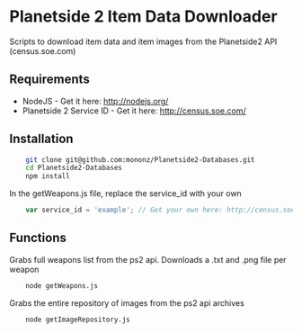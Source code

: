 Planetside 2 Item Data Downloader
=================================

Scripts to download item data and item images from the Planetside2 API (census.soe.com)


Requirements
--------------

 - NodeJS - Get it here: http://nodejs.org/
 - Planetside 2 Service ID - Get it here: http://census.soe.com/

Installation
--------------

```sh
	git clone git@github.com:mononz/Planetside2-Databases.git
	cd Planetside2-Databases
	npm install
```

In the getWeapons.js file, replace the service_id with your own
``` javascript
	var service_id = 'example'; // Get your own here: http://census.soe.com/
```


Functions
-------------

Grabs full weapons list from the ps2 api. Downloads a .txt and .png file per weapon
```sh
	node getWeapons.js
```

Grabs the entire repository of images from the ps2 api archives
```sh
	node getImageRepository.js
```